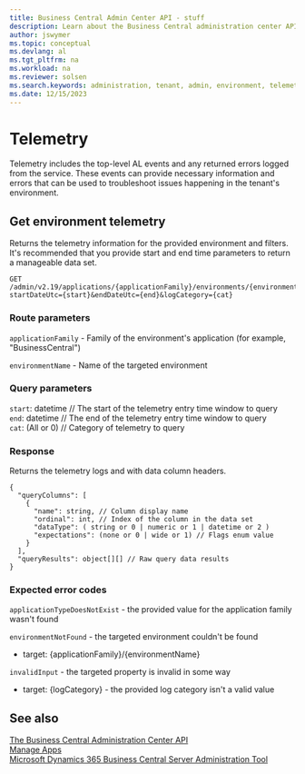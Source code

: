 ```yaml
---
title: Business Central Admin Center API - stuff
description: Learn about the Business Central administration center API for logging telemetry (this is a duplicate, through).
author: jswymer
ms.topic: conceptual
ms.devlang: al
ms.tgt_pltfrm: na
ms.workload: na
ms.reviewer: solsen
ms.search.keywords: administration, tenant, admin, environment, telemetry
ms.date: 12/15/2023
---
```


# Telemetry 

Telemetry includes the top-level AL events and any returned errors logged from the service. These events can provide necessary information and errors that can be used to troubleshoot issues happening in the tenant's environment. 

## Get environment telemetry

Returns the telemetry information for the provided environment and filters. It's recommended that you provide start and end time parameters to return a manageable data set.

```
GET /admin/v2.19/applications/{applicationFamily}/environments/{environmentName}/telemetry?startDateUtc={start}&endDateUtc={end}&logCategory={cat}
```

### Route parameters

`applicationFamily` - Family of the environment's application (for example, "BusinessCentral")

`environmentName` - Name of the targeted environment

### Query parameters

`start`: datetime // The start of the telemetry entry time window to query  
`end`: datetime // The end of the telemetry entry time window to query  
`cat`:  (All or 0) // Category of telemetry to query  

### Response

Returns the telemetry logs and with data column headers.

```
{
  "queryColumns": [
    {
      "name": string, // Column display name
      "ordinal": int, // Index of the column in the data set
      "dataType": ( string or 0 | numeric or 1 | datetime or 2 )
      "expectations": (none or 0 | wide or 1) // Flags enum value
    }
  ],
  "queryResults": object[][] // Raw query data results 
}
```

### Expected error codes

`applicationTypeDoesNotExist` - the provided value for the application family wasn't found

`environmentNotFound` - the targeted environment couldn't be found

   - target: {applicationFamily}/{environmentName}

`invalidInput` - the targeted property is invalid in some way

   - target: {logCategory} - the provided log category isn't a valid value

## See also

[The Business Central Administration Center API](administration-center-api.md)  
[Manage Apps](tenant-admin-center-manage-apps.md)  
[Microsoft Dynamics 365 Business Central Server Administration Tool](administration-tool.md) 
